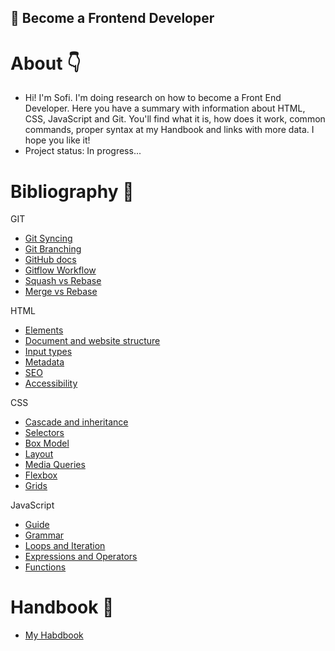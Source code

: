 ## 📌 Become a Frontend Developer

#  About 👇

- Hi! I'm Sofi. I'm doing research on how to become a Front End Developer. Here you have a summary with information about HTML, CSS, JavaScript and Git. You'll find what it is, how does it work, common commands, proper syntax at my Handbook and links with more data. I hope you like it!
- Project status: In progress...

#  Bibliography 🧷

GIT
- [Git Syncing](https://www.atlassian.com/git/tutorials/syncing)
- [Git Branching](https://git-scm.com/book/en/v2/Git-Branching-Basic-Branching-and-Merging)
- [GitHub docs](https://docs.github.com/en)
- [Gitflow Workflow](https://www.atlassian.com/git/tutorials/comparing-workflows)
- [Squash vs Rebase](https://docs.github.com/en/pull-requests/collaborating-with-pull-requests/incorporating-changes-from-a-pull-request/about-pull-request-merges)
- [Merge vs Rebase](https://www.atlassian.com/git/tutorials/merging-vs-rebasing)

HTML
- [Elements](https://developer.mozilla.org/en-US/docs/Learn/HTML/Introduction_to_HTML/Getting_started)
- [Document and website structure](https://developer.mozilla.org/en-US/docs/Learn/HTML/Introduction_to_HTML/Document_and_website_structure)
- [Input types](https://developer.mozilla.org/en-US/docs/Web/HTML/Element/input)
- [Metadata](https://developer.mozilla.org/en-US/docs/Learn/HTML/Introduction_to_HTML/The_head_metadata_in_HTML)
- [SEO](https://developer.mozilla.org/en-US/docs/Glossary/SEO)
- [Accessibility](https://www.w3.org/standards/webdesign/accessibility)

CSS
- [Cascade and inheritance](https://developer.mozilla.org/en-US/docs/Learn/CSS/Building_blocks/Cascade_and_inheritance)
- [Selectors](https://developer.mozilla.org/en-US/docs/Learn/CSS/Building_blocks/Selectors)
- [Box Model](https://developer.mozilla.org/en-US/docs/Learn/CSS/Building_blocks/The_box_model)
- [Layout](https://developer.mozilla.org/en-US/docs/Learn/CSS/CSS_layout)
- [Media Queries](https://developer.mozilla.org/en-US/docs/Web/CSS/Media_Queries/Using_media_queries)
- [Flexbox](https://css-tricks.com/snippets/css/a-guide-to-flexbox/)
- [Grids](https://css-tricks.com/snippets/css/complete-guide-grid/)

JavaScript
- [Guide](https://developer.mozilla.org/en-US/docs/Web/JavaScript)
- [Grammar](https://developer.mozilla.org/en-US/docs/Web/JavaScript/Guide/Grammar_and_Types)
- [Loops and Iteration](https://developer.mozilla.org/en-US/docs/Web/JavaScript/Guide/Loops_and_iteration)
- [Expressions and Operators](https://developer.mozilla.org/en-US/docs/Web/JavaScript/Guide/Expressions_and_Operators)
- [Functions](https://developer.mozilla.org/en-US/docs/Web/JavaScript/Guide/Functions)

# Handbook 📓 

- [My Habdbook](https://docs.google.com/document/d/1tUxOdFOMTmp69W5JRhT80mVX2f3gD4xxbbaA6hNXEK4/edit?usp=sharing)

